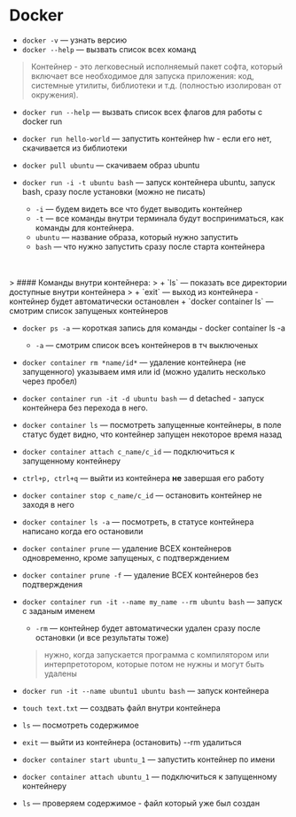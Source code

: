 # Docker


 + `docker -v` — узнать  версию
 + `docker --help` — вызвать список всех команд

 > Контейнер - это легковесный исполняемый пакет софта, который включает все необходимое для запуска приложения: код, системные утилиты, библиотеки и т.д. (полностью изолирован от окружения).

+ `docker run --help` — вызвать список всех флагов для работы с docker run 

+ `docker run hello-world` — запустить контейнер hw - если его нет, скачивается из библиотеки

+ `docker pull ubuntu` — скачиваем образ ubuntu

+ `docker run -i -t ubuntu bash` — запуск контейнера ubuntu, запуск bash, сразу после установки (можно не писать)
	+ `-i` — будем видеть все что будет выводить контейнер
	+ `-t` — все команды внутри терминала будут восприниматься, как команды для контейнера.
	+ `ubuntu` — название образа, который нужно запустить
	+ `bash` — что нужно запустить сразу после старта контейнера
<br>	
<br>
	> #### Команды внутри контейнера:
	> + `ls` — показать все директории доступные внутри контейнера
	> + `exit` — выход из контейнера - контейнер будет автоматически остановлен
+ `docker container ls` — смотрим список запущеных контейнеров

+ `docker ps -a` — короткая запись для команды -  docker container ls -a 
	+ `-a` —  смотрим список всеъ контейнеров в тч выключеных
+ `docker container rm *name/id*` — удаление контейнера (не запущенного) указываем имя или id (можно удалить несколько через пробел)


+ `docker container run -it -d ubuntu bash` — d detached - запуск контейнера без перехода в него.
+ `docker container ls` — посмотреть запущенные контейнеры, в поле статус будет видно, что контейнер запущен некоторое время назад
+ `docker container attach c_name/c_id` — подключиться к запущенному контейнеру

+ `ctrl+p, ctrl+q` — выйти из контейнера **не** завершая его работу

+ `docker container stop c_name/c_id` — остановить контейнер не заходя в него
+ `docker container ls -a` — посмотреть, в статусе контейнера написано когда его остановили
+ `docker container prune` — удаление ВСЕХ контейнеров одновременно, кроме запущеных, с подтверждением
+ `docker container prune -f` — удаление ВСЕХ контейнеров без подтверждения	
	
+ `docker container run -it --name my_name --rm ubuntu bash` — запуск с заданым именем
	+ `-rm` — контейнер будет автоматически удален сразу после остановки (и все результаты тоже)
	
	> нужно, когда запускается программа с компилятором или интерпретотором, которые потом не нужны и могут быть удалены

+ `docker run -it --name ubuntu1 ubuntu bash` — запуск контейнера
+ `touch text.txt` —  создвать файл внутри контейнера
+ `ls` —  посмотреть содержимое
+ `exit` —  выйти из контейнера (остановить) --rm удалиться

+ `docker container start ubuntu_1` —  запустить контейнер по имени
+ `docker container attach ubuntu_1` —  подключиться к запущенному контейнеру

+ `ls` — проверяем содержимое - файл который уже был создан 					
